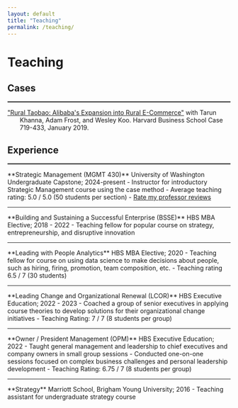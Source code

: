 ```yaml
---
layout: default
title: "Teaching"
permalink: /teaching/
---
```


# Teaching
## Cases
<hr style="border:1px solid gray"> 
<p style = "text-indent: -2em; padding-left: 2em;">
<a href="https://store.hbr.org/product/rural-taobao-alibaba-s-expansion-into-rural-e-commerce/719433?sku=719433-PDF-ENG" target="_blank">"Rural Taobao: Alibaba's Expansion into Rural E-Commerce"</a> with Tarun Khanna, Adam Frost, and Wesley Koo. Harvard Business School Case 719-433, January 2019.
</p>

## Experience
<hr style="border:1px solid gray">  
**Strategic Management (MGMT 430)**  
University of Washington Undergraduate Capstone; 2024-present
  - Instructor for introductory Strategic Management course using the case method
  - Average teaching rating: 5.0 / 5.0 (50 students per section)
  - <a href="https://www.ratemyprofessors.com/professor/2990680" target="_blank">Rate my professor reviews</a> 
<hr style="border:none;height:1px;"> 
**Building and Sustaining a Successful Enterprise (BSSE)**  
HBS MBA Elective; 2018 - 2022
  - Teaching fellow for popular course on strategy, entrepreneurship, and disruptive innovation
<hr style="border:none;height:1px;">  
**Leading with People Analytics**  
HBS MBA Elective; 2020
  - Teaching fellow for course on using data science to make decisions about people, such as hiring, firing, promotion, team composition, etc.
  - Teaching rating 6.5 / 7 (30 students)  
<hr style="border:none;height:1px;">   
**Leading Change and Organizational Renewal (LCOR)**  
HBS Executive Education; 2022 - 2023
  - Coached a group of senior executives in applying course theories to develop solutions for their organizational change initiatives  
  - Teaching Rating: 7 / 7 (8 students per group)
<hr style="border:none;height:1px;">    
**Owner / President Management (OPM)**  
HBS Executive Education; 2022
  - Taught general management and leadership to chief executives and company owners in small group sessions
  - Conducted one-on-one sessions focused on complex business challenges and personal leadership development 
  - Teaching Rating: 6.75 / 7 (8 students per group)
<hr style="border:none;height:1px;">     
**Strategy**  
Marriott School, Brigham Young University; 2016
  - Teaching assistant for undergraduate strategy course
  

